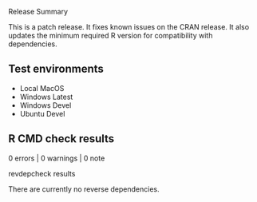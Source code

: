
Release Summary


This is a patch release. It fixes known issues on the CRAN release. It also updates
the minimum required R version for compatibility with dependencies. 

## Test environments

* Local MacOS 
* Windows Latest 
* Windows Devel 
* Ubuntu Devel

## R CMD check results

0 errors | 0 warnings | 0 note

revdepcheck results

There are currently no reverse dependencies.

